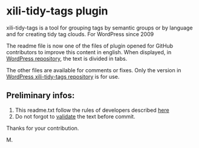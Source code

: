 # xili-tidy-tags plugin
xili-tidy-tags is a tool for grouping tags by semantic groups or by language and for creating tidy tag clouds. For WordPress since 2009

The readme file is now one of the files of plugin opened for GitHub contributors to improve this content in english.
When displayed, in [WordPress repository](https://wordpress.org/plugins/xili-tidy-tags/), the text is divided in tabs.

The other files are available for comments or fixes. Only the version in [WordPress xili-tidy-tags repository](https://wordpress.org/plugins/xili-tidy-tags/) is for use.

## Preliminary infos:

1. This readme.txt follow the rules of developers described [here](https://wordpress.org/plugins/about/)
1. Do not forgot to [validate](https://wordpress.org/plugins/about/validator/) the text before commit.

Thanks for your contribution.

M.